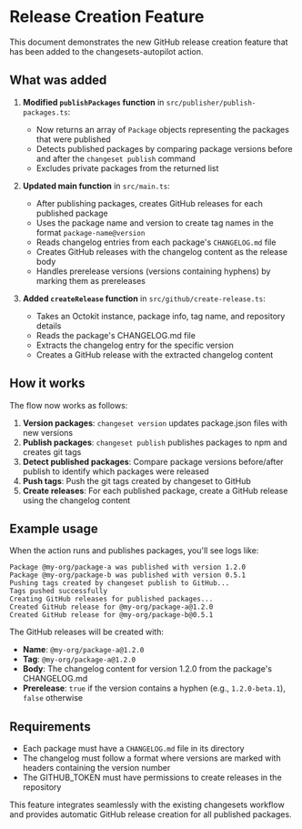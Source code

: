 # Release Creation Feature

This document demonstrates the new GitHub release creation feature that has been added to the changesets-autopilot action.

## What was added

1. **Modified `publishPackages` function** in `src/publisher/publish-packages.ts`:
   - Now returns an array of `Package` objects representing the packages that were published
   - Detects published packages by comparing package versions before and after the `changeset publish` command
   - Excludes private packages from the returned list

2. **Updated main function** in `src/main.ts`:
   - After publishing packages, creates GitHub releases for each published package
   - Uses the package name and version to create tag names in the format `package-name@version`
   - Reads changelog entries from each package's `CHANGELOG.md` file
   - Creates GitHub releases with the changelog content as the release body
   - Handles prerelease versions (versions containing hyphens) by marking them as prereleases

3. **Added `createRelease` function** in `src/github/create-release.ts`:
   - Takes an Octokit instance, package info, tag name, and repository details
   - Reads the package's CHANGELOG.md file
   - Extracts the changelog entry for the specific version
   - Creates a GitHub release with the extracted changelog content

## How it works

The flow now works as follows:

1. **Version packages**: `changeset version` updates package.json files with new versions
2. **Publish packages**: `changeset publish` publishes packages to npm and creates git tags
3. **Detect published packages**: Compare package versions before/after publish to identify which packages were released
4. **Push tags**: Push the git tags created by changeset to GitHub
5. **Create releases**: For each published package, create a GitHub release using the changelog content

## Example usage

When the action runs and publishes packages, you'll see logs like:

```
Package @my-org/package-a was published with version 1.2.0
Package @my-org/package-b was published with version 0.5.1
Pushing tags created by changeset publish to GitHub...
Tags pushed successfully
Creating GitHub releases for published packages...
Created GitHub release for @my-org/package-a@1.2.0
Created GitHub release for @my-org/package-b@0.5.1
```

The GitHub releases will be created with:

- **Name**: `@my-org/package-a@1.2.0`
- **Tag**: `@my-org/package-a@1.2.0`
- **Body**: The changelog content for version 1.2.0 from the package's CHANGELOG.md
- **Prerelease**: `true` if the version contains a hyphen (e.g., `1.2.0-beta.1`), `false` otherwise

## Requirements

- Each package must have a `CHANGELOG.md` file in its directory
- The changelog must follow a format where versions are marked with headers containing the version number
- The GITHUB_TOKEN must have permissions to create releases in the repository

This feature integrates seamlessly with the existing changesets workflow and provides automatic GitHub release creation for all published packages.
